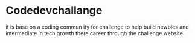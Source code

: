 # Codedevchallange
it is base on a coding commun ity for challenge to help build newbies and intermediate in tech growth there career through the challenge website
